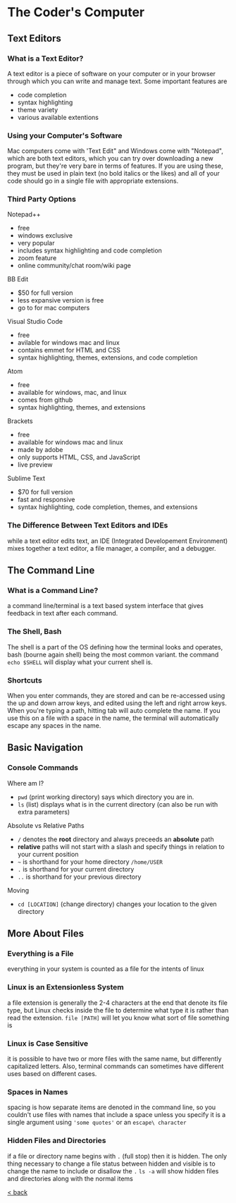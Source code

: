 # The Coder's Computer

## Text Editors

### What is a Text Editor?

A text editor is a piece of software on your computer or in your browser through which you can write and manage text.
Some important features are
  - code completion
  - syntax highlighting
  - theme variety
  - various available extentions

### Using your Computer's Software

Mac computers come with 'Text Edit" and Windows come with "Notepad", which are both text editors, which you can try over downloading a new program, but they're very bare in terms of features. If you are using these, they must be used in plain text (no bold italics or the likes) and all of your code should go in a single file with appropriate extensions.

### Third Party Options

Notepad++
  - free
  - windows exclusive
  - very popular
  - includes syntax highlighting and code completion
  - zoom feature
  - online community/chat room/wiki page

BB Edit
  - $50 for full version
  - less expansive version is free
  - go to for mac computers

Visual Studio Code
  - free
  - avilable for windows mac and linux
  - contains emmet for HTML and CSS
  - syntax highlighting, themes, extensions, and code completion

Atom
  - free
  - available for windows, mac, and linux
  - comes from github
  - syntax highlighting, themes, and extensions

Brackets
  - free
  - available for windows mac and linux
  - made by adobe
  - only supports HTML, CSS, and JavaScript
  - live preview

Sublime Text
  - $70 for full version
  - fast and responsive
  - syntax highlighting, code completion, themes, and extensions

### The Difference Between Text Editors and IDEs

while a text editor edits text, an IDE (Integrated Developement Environment) mixes together a text editor, a file manager, a compiler, and a debugger.

## The Command Line

### What is a Command Line?

a command line/terminal is a text based system interface that gives feedback in text after each command.

### The Shell, Bash

The shell is a part of the OS defining how the terminal looks and operates, bash (bourne again shell) being the most common variant.
the command `echo $SHELL` will display what your current shell is.

### Shortcuts

When you enter commands, they are stored and can be re-accessed using the up and down arrow keys, and edited using the left and right arrow keys.
When you're typing a path, hitting tab will auto complete the name. If you use this on a file with a space in the name, the terminal will automatically escape any spaces in the name.

## Basic Navigation

### Console Commands

Where am I?
  - `pwd` (print working directory) says which directory you are in.
  - `ls` (list) displays what is in the current directory (can also be run with extra parameters)

Absolute vs Relative Paths
  - `/` denotes the **root** directory and always preceeds an **absolute** path
  - **relative** paths will not start with a slash and specify things in relation to your current position
  - `~` is shorthand for your home directory `/home/USER`
  - `.` is shorthand for your current directory
  - `..` is shorthand for your previous directory

Moving
  - `cd [LOCATION]` (change directory) changes your location to the given directory

## More About Files

### Everything is a File

everything in your system is counted as a file for the intents of linux

### Linux is an Extensionless System

a file extension is generally the 2-4 characters at the end that denote its file type, but Linux checks inside the file to determine what type it is rather than read the extension.
`file [PATH]` will let you know what sort of file something is

### Linux is Case Sensitive

it is possible to have two or more files with the same name, but differently capitalized letters. Also, terminal commands can sometimes have different uses based on different cases.

### Spaces in Names

spacing is how separate items are denoted in the command line, so you couldn't use files with names that include a space unless you specify it is a single argument using `'some quotes'` or an `escape\ character`

### Hidden Files and Directories

if a file or directory name begins with `.` (full stop) then it is hidden. The only thing necessary to change a file status between hidden and visible is to change the name to include or disallow the `.`
`ls -a` will show hidden files and directories along with the normal items

[< back](README.md)
